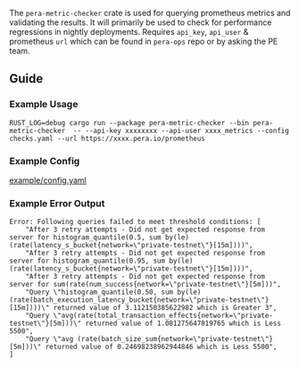 The `pera-metric-checker` crate is used for querying prometheus metrics and validating the results. It will primarily be used to check for performance regressions in nightly deployments. Requires `api_key`, `api_user` & prometheus `url` which can be found in `pera-ops` repo or by asking the PE team.

## Guide

### Example Usage

```
RUST_LOG=debug cargo run --package pera-metric-checker --bin pera-metric-checker  -- --api-key xxxxxxxx --api-user xxxx_metrics --config checks.yaml --url https://xxxx.pera.io/prometheus
```

### Example Config

[example/config.yaml](example/config.yaml#L1-L32)

### Example Error Output

```
Error: Following queries failed to meet threshold conditions: [
    "After 3 retry attempts - Did not get expected response from server for histogram_quantile(0.5, sum by(le) (rate(latency_s_bucket{network=\"private-testnet\"}[15m])))",
    "After 3 retry attempts - Did not get expected response from server for histogram_quantile(0.95, sum by(le) (rate(latency_s_bucket{network=\"private-testnet\"}[15m])))",
    "After 3 retry attempts - Did not get expected response from server for sum(rate(num_success{network=\"private-testnet\"}[5m]))",
    "Query \"histogram_quantile(0.50, sum by(le) (rate(batch_execution_latency_bucket{network=\"private-testnet\"}[15m])))\" returned value of 3.112150385622982 which is Greater 3",
    "Query \"avg(rate(total_transaction_effects{network=\"private-testnet\"}[5m]))\" returned value of 1.081275647819765 which is Less 5500",
    "Query \"avg (rate(batch_size_sum{network=\"private-testnet\"}[5m]))\" returned value of 0.24698238962944846 which is Less 5500",
]
```
